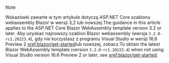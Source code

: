 > [!NOTE]
> <span data-ttu-id="01abe-101">Wskazówki zawarte w tym artykule dotyczą ASP.NET Core szablonu webassembly Blazor w wersji 3,2 lub nowszej.</span><span class="sxs-lookup"><span data-stu-id="01abe-101">The guidance in this article applies to the ASP.NET Core Blazor WebAssembly template version 3.2 or later.</span></span> <span data-ttu-id="01abe-102">Aby uzyskać najnowszy szablon Blazor webassembly (wersja `3.2.0-rc1.20223.4`), gdy nie korzystasz z programu Visual Studio w wersji 16,6 Preview 2 <xref:blazor/get-started>lub nowszej, zobacz.</span><span class="sxs-lookup"><span data-stu-id="01abe-102">To obtain the latest Blazor WebAssembly template (version `3.2.0-rc1.20223.4`) when not using Visual Studio version 16.6 Preview 2 or later, see <xref:blazor/get-started>.</span></span>
